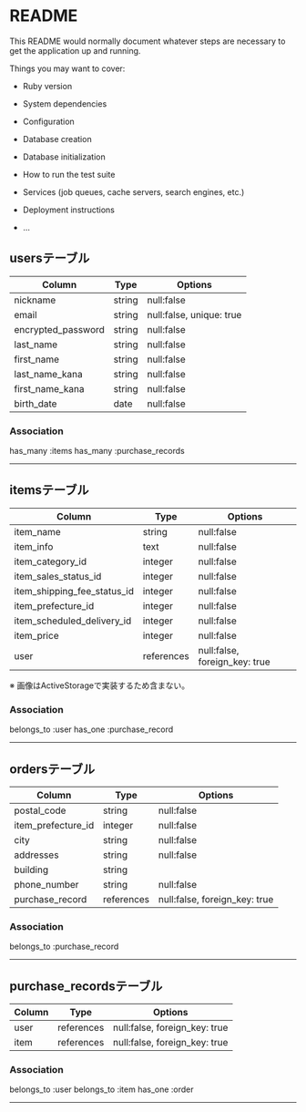 # README

This README would normally document whatever steps are necessary to get the
application up and running.

Things you may want to cover:

* Ruby version

* System dependencies

* Configuration

* Database creation

* Database initialization

* How to run the test suite

* Services (job queues, cache servers, search engines, etc.)

* Deployment instructions

* ...


## usersテーブル
| Column              | Type      | Options                  |
|---------------------|-----------|--------------------------|
| nickname            | string    | null:false               |
| email               | string    | null:false, unique: true |
| encrypted_password  | string    | null:false               |
| last_name           | string    | null:false               |
| first_name          | string    | null:false               |
| last_name_kana      | string    | null:false               |
| first_name_kana     | string    | null:false               |
| birth_date          | date      | null:false               |


### Association
has_many :items
has_many :purchase_records

---

## itemsテーブル
| Column                      | Type      | Options                      |
|-----------------------------|-----------|------------------------------|
| item_name                   | string    | null:false                   |
| item_info                   | text      | null:false                   |
| item_category_id            | integer   | null:false                   |
| item_sales_status_id        | integer   | null:false                   |
| item_shipping_fee_status_id | integer   | null:false                   |
| item_prefecture_id          | integer   | null:false                   |
| item_scheduled_delivery_id  | integer   | null:false                   |
| item_price                  | integer   | null:false                   |
| user                        | references| null:false, foreign_key: true|

※ 画像はActiveStorageで実装するため含まない。

### Association
belongs_to :user
has_one :purchase_record

---

## ordersテーブル
| Column              | Type      | Options                          |
|---------------------|-----------|----------------------------------|
| postal_code         | string    | null:false                       |
| item_prefecture_id  | integer   | null:false                       |
| city                | string    | null:false                       |
| addresses           | string    | null:false                       |
| building            | string    |                                  |
| phone_number        | string    | null:false                       |
| purchase_record     | references| null:false, foreign_key: true    |


### Association
belongs_to :purchase_record

---

## purchase_recordsテーブル
| Column              | Type      | Options                          |
|---------------------|-----------|----------------------------------|
| user                | references| null:false, foreign_key: true    |
| item                | references| null:false, foreign_key: true    |


### Association
belongs_to :user
belongs_to :item
has_one :order

---